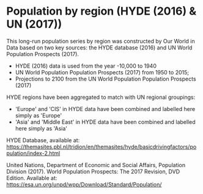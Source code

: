 # Population by region (HYDE (2016) & UN (2017))

This long-run population series by region was constructed by Our World in Data based on two key sources: the HYDE database (2016) and UN World Population Prospects (2017). 

- HYDE (2016) data is used from the year -10,000 to 1940
- UN World Population Population Prospects (2017) from 1950 to 2015; 
- Projections to 2100 from the UN World Population Population Prospects (2017)

HYDE regions have been aggregated to match with UN regional groupings:
- 'Europe' and 'CIS' in HYDE data have been combined and labelled here simply as 'Europe'
- 'Asia' and 'Middle East' in HYDE data have been combined and labelled here simply as 'Asia'

HYDE Database, available at: https://themasites.pbl.nl/tridion/en/themasites/hyde/basicdrivingfactors/population/index-2.html

United Nations, Department of Economic and Social Affairs, Population Division (2017). World Population Prospects: The 2017 Revision, DVD Edition. Available at: https://esa.un.org/unpd/wpp/Download/Standard/Population/